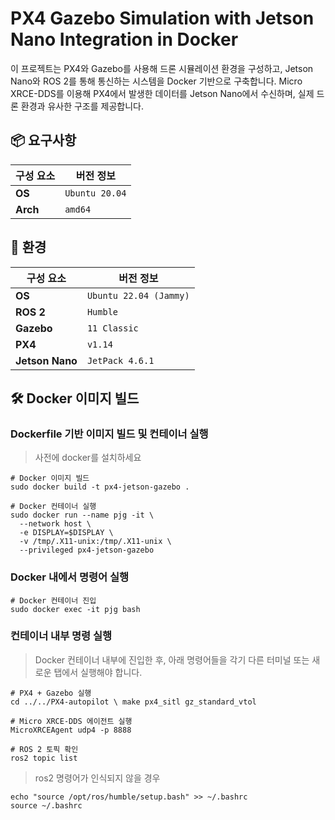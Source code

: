 # PX4 Gazebo Simulation with Jetson Nano Integration in Docker
이 프로젝트는 PX4와 Gazebo를 사용해 드론 시뮬레이션 환경을 구성하고, Jetson Nano와 ROS 2를 통해 통신하는 시스템을 Docker 기반으로 구축합니다. Micro XRCE-DDS를 이용해 PX4에서 발생한 데이터를 Jetson Nano에서 수신하며, 실제 드론 환경과 유사한 구조를 제공합니다.

## 📦 요구사항
| 구성 요소      | 버전 정보                  |
|----------------|------------------------|
| **OS**             | `Ubuntu 20.04` |
| **Arch**          | `amd64`               |

## 📘 환경
| 구성 요소      | 버전 정보                  |
|----------------|------------------------|
| **OS**             | `Ubuntu 22.04 (Jammy)` |
| **ROS 2**          | `Humble`               |
| **Gazebo**         | `11 Classic`           |
| **PX4**            | `v1.14`                |
| **Jetson Nano**    | `JetPack 4.6.1`        |


## 🛠️ Docker 이미지 빌드

### Dockerfile 기반 이미지 빌드 및 컨테이너 실행
> 사전에 docker를 설치하세요

```
# Docker 이미지 빌드
sudo docker build -t px4-jetson-gazebo .

# Docker 컨테이너 실행
sudo docker run --name pjg -it \
  --network host \
  -e DISPLAY=$DISPLAY \
  -v /tmp/.X11-unix:/tmp/.X11-unix \
  --privileged px4-jetson-gazebo
```

### Docker 내에서 명령어 실행
```
# Docker 컨테이너 진입
sudo docker exec -it pjg bash
```

### 컨테이너 내부 명령 실행
>Docker 컨테이너 내부에 진입한 후, 아래 명령어들을 각기 다른 터미널 또는 새로운 탭에서 실행해야 합니다.
```
# PX4 + Gazebo 실행
cd ../../PX4-autopilot \ make px4_sitl gz_standard_vtol

# Micro XRCE-DDS 에이전트 실행
MicroXRCEAgent udp4 -p 8888

# ROS 2 토픽 확인
ros2 topic list
```

>ros2 명령어가 인식되지 않을 경우
```
echo "source /opt/ros/humble/setup.bash" >> ~/.bashrc
source ~/.bashrc
```
